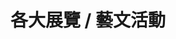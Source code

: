 ---
title: '各大展覽 / 藝文活動'
pictures: '["https://raw.githubusercontent.com/chyushya/cms-content/main/content/resources/images/1651124218747-1024-640-02.jpg","https://raw.githubusercontent.com/chyushya/cms-content/main/content/resources/images/1651124218703-1024-640-03.jpg","https://raw.githubusercontent.com/chyushya/cms-content/main/content/resources/images/1651124218727-1024-640-04.jpg","https://raw.githubusercontent.com/chyushya/cms-content/main/content/resources/images/1651124218783-1024-640-01.jpg","https://raw.githubusercontent.com/chyushya/cms-content/main/content/resources/images/1651124218805-1024-640-05.jpg","https://raw.githubusercontent.com/chyushya/cms-content/main/content/resources/images/1651124218892-1024-640-06.jpg","https://raw.githubusercontent.com/chyushya/cms-content/main/content/resources/images/1651124218912-1024-640-07.jpg","https://raw.githubusercontent.com/chyushya/cms-content/main/content/resources/images/1651124218824-1024-640-08.jpg","https://raw.githubusercontent.com/chyushya/cms-content/main/content/resources/images/1651124218861-1024-640-09.jpg","https://raw.githubusercontent.com/chyushya/cms-content/main/content/resources/images/1651124218842-1024-640-10.jpg","https://raw.githubusercontent.com/chyushya/cms-content/main/content/resources/images/1651124218976-1024-640-11.jpg","https://raw.githubusercontent.com/chyushya/cms-content/main/content/resources/images/1651124218934-1024-640-12.jpg","https://raw.githubusercontent.com/chyushya/cms-content/main/content/resources/images/1651124218957-1024-640-13.jpg"]'
---